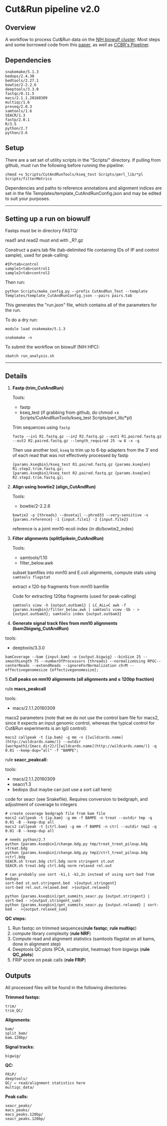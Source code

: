 # Cut&Run pipeline v2.0

## Overview

A workflow to process Cut&Run data on the [NIH biowulf cluster](https://hpc.nih.gov). Most steps and some borrowed code from this [paper](https://genomebiology.biomedcentral.com/articles/10.1186/s13059-019-1802-4), as well as [CCBR's Pipeliner](https://github.com/CCBR/Pipeliner).


## Dependencies


	snakemake/5.1.3
	bedops/2.4.30  
	bedtools/2.27.1 
	bowtie/2-2.2.6  
	deeptools/3.3.0  
	fastqc/0.11.5  
	macs/2.1.1.20160309  
	multiqc/1.6  
	preseq/2.0.3  
	samtools/1.6  
	SEACR/1.3  
	fastp/2.0.1
	R/3.5  
	python/2.7 
	python/3.6



## Setup

There are a set set of utility scripts in the "Scripts/" directory.  If pulling from github, must run the following before running the pipeline:

`chmod +x Scripts/CutAndRunTools/kseq_test Scripts/perl_lib/*pl Scripts/filterMetrics`


Dependencies and paths to reference annotations and alignment indices are set in the file Templates/template_CutAndRunConfig.json and may be edited to suit your purposes.

---


## Setting up a run on biowulf

Fastqs must be in directory FASTQ/

read1 and read2 must end with _R?.gz

Construct a pairs.tab file (tab-delimited file containing IDs of IP and control sample), used for peak-calling:

	#IP<tab>control
	sample1<tab>control1
	sample2<tab>control2

Then run:

`python Scripts/make_config.py --prefix CutAndRun_Test --template Templates/template_CutAndRunConfig.json --pairs pairs.tab`

This generates the "run.json" file, which contains all of the parameters for the run.



To do a dry run: 

`module load snakemake/5.1.3`


`snakemake -n` 

To submit the workflow on biowulf (NIH HPC):

`sbatch run_analysis.sh`

---

## Details

1. **Fastp (trim_CutAndRun)**

    Tools:

    - fastp
    - kseq\_test (if grabbing from github, do chmod +x Scripts/CutAndRunTools/kseq_test Scripts/perl\_lib/*pl)

    Trim sequences using `fastp`

    ```
    fastp --in1 R1.fastq.gz --in2 R2.fastq.gz --out1 R1.paired.fastq.gz --out2 R2.paired.fastq.gz --length_required 25 -w 8 -x -g 
    ```

    Then use another tool, `kseq` to  trim up to 6-bp adapters from the 3′ end of each read that was not effectively processed by fastp

    ```
    {params.kseqbin}/kseq_test R1.paired.fastq.gz {params.kseqlen} R1.step2.trim.fastq.gz;
    {params.kseqbin}/kseq_test R2.paired.fastq.gz {params.kseqlen} R2.step2.trim.fastq.gz;
    ```

2. **Align using bowtie2 (align_CutAndRun)**

    Tools: 

    - bowtie/2-2.2.6

    ```
    bowtie2 -p {threads} --dovetail --phred33 --very-sensitive -x {params.reference} -1 {input.file1} -2 {input.file2}
    ```

    reference is a joint mm10-ecoli index (in db/bowtie2_index)

3.  **Filter alignments (splitSpikein_CutAndRun)**

    Tools:

    - samtools/1.10
    - filter_below.awk

    subset bamfiles into mm10 and E.coli alignments, compute stats using `samtools flagstat`

    extract ≤ 120-bp fragments from mm10 bamfile 

    Code for extracting 120bp fragments (used for peak-calling)

    ```
    samtools view -h {output.outbam1} | LC_ALL=C awk -f {params.kseqbin}/filter_below.awk | samtools view -Sb - >{output.outbam3}; samtools index {output.outbam3} 
    ```

4. **Generate signal track files from mm10 alignments (bam2bigwig_CutAndRun)**

tools: 

- deeptools/3.3.0

```
bamCoverage --bam {input.bam} -o {output.bigwig} --binSize 25 --smoothLength 75 --numberOfProcessors {threads} --normalizeUsing RPGC--centerReads --extendReads --ignoreForNormalization chrM --effectivegenomesize {effectivegenomesize};
```

5.**Call peaks on mm10 alignments (all alignments and ≤ 120bp fraction)**

rule **macs_peakcall**

tools:  

- macs/2.1.1.20160309

macs2 parameters (note that we do not use the control bam file for macs2, since it expects an input genomic control, whereas the typical control for Cut&Run experiments is an IgG control):

```
macs2 callpeak -t {ip.bam} -g mm -n {[wildcards.name](http://wildcards.name/)} --outdir {workpath}/{macs_dir2}/{[wildcards.name](http://wildcards.name/)} -q 0.01 --keep-dup="all" -f "BAMPE";
```

rule **seacr_peakcall:**

tools: 

- macs/2.1.1.20160309
- seacr/1.3
- bedops (but maybe can just use a sort call here)

code for seacr (see Snakefile). Requires conversion to bedgraph, and adjustment of coverage to integers 

```
# create coverage bedgraph file from bam file
macs2 callpeak -t {ip.bam} -g mm -f BAMPE -n treat --outdir tmp -q 0.01 -B --keep-dup all
macs2 callpeak -t {ctrl.bam} -g mm -f BAMPE -n ctrl --outdir tmp2 -q 0.01 -B --keep-dup all

# needs python/2.7
python {params.kseqbin}/change.bdg.py tmp/treat_treat_pileup.bdg >treat.bdg
python {params.kseqbin}/change.bdg.py tmp2/ctrl_treat_pileup.bdg >ctrl.bdg
SEACR.sh treat.bdg ctrl.bdg norm stringent st.out
SEACR.sh treat.bdg ctrl.bdg norm relaxed rel.out

# can probably use sort -k1,1 -k2,2n instead of using sort-bed from bedops
sort-bed st.out.stringent.bed  >{output.stringent}
sort-bed rel.out.relaxed.bed  >{output.relaxed}

python {params.kseqbin}/get_summits_seacr.py {output.stringent} | sort-bed - >{output.stringent_sum}
python {params.kseqbin}/get_summits_seacr.py {output.relaxed} | sort-bed -  >{output.relaxed_sum}
```

**QC steps:**

1. Run fastqc on trimmed sequences(**rule fastqc**; **rule multiqc**)
2. compute library complexity (**rule NRF**)
3. Compute read and alignment statistics (samtools flagstat on all bams, done in alignment step)
4. Deeptools QC plots (PCA, scatterplot, heatmap) from bigwigs (**rule QC_plots**)
5. FRiP score on peak calls (**rule FRiP**)


## **Outputs**


All processed files will be found in the following directories: 


**Trimmed fastqs:**

	trim/ 
	trim_QC/

**Alignments**: 

	bam/ 
	split_bam/
	bam.120bp/

**Signal tracks:**

	bigwig/

**QC:**

	FRiP/
	deeptools/
	QC/ ← read/alignment statistics here
	multiqc_data/

**Peak calls:**
	
	seacr_peaks/
	macs_peaks/
	macs_peaks.120bp/
	seacr_peaks.120bp/
